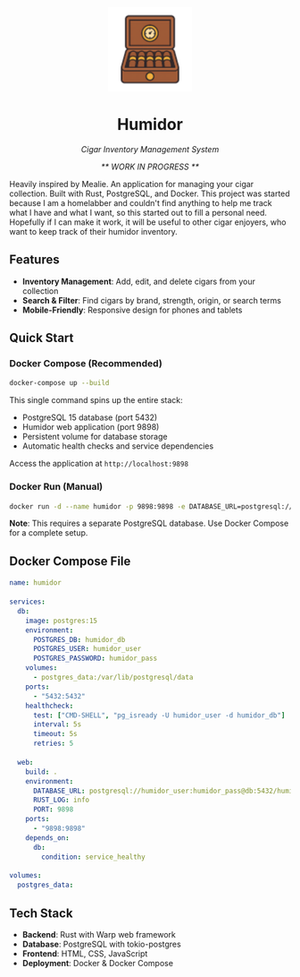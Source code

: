 <div align="center">
  <img src="static/logo.png" alt="Humidor Logo" width="150" height="150">
  <h1>Humidor</h1>
  <p><em>Cigar Inventory Management System</em></p>
  <p><em>** WORK IN PROGRESS **</em></p>
</div>

Heavily inspired by Mealie. 
An application for managing your cigar collection. Built with Rust, PostgreSQL, and Docker. 
This project was started because I am a homelabber and couldn't find anything to help me track what I have and what I want, so this started out to fill a personal need. Hopefully if I can make it work, it will be useful to other cigar enjoyers, who want to keep track of their humidor inventory.

## Features

- **Inventory Management**: Add, edit, and delete cigars from your collection
- **Search & Filter**: Find cigars by brand, strength, origin, or search terms
- **Mobile-Friendly**: Responsive design for phones and tablets

## Quick Start

### Docker Compose (Recommended)

```bash
docker-compose up --build
```

This single command spins up the entire stack:
- PostgreSQL 15 database (port 5432)
- Humidor web application (port 9898)
- Persistent volume for database storage
- Automatic health checks and service dependencies

Access the application at `http://localhost:9898`

### Docker Run (Manual)

```bash
docker run -d --name humidor -p 9898:9898 -e DATABASE_URL=postgresql://humidor_user:humidor_pass@db:5432/humidor_db -e RUST_LOG=info -e PORT=9898 humidor:latest
```

**Note**: This requires a separate PostgreSQL database. Use Docker Compose for a complete setup.

## Docker Compose File

```yaml
name: humidor

services:
  db:
    image: postgres:15
    environment:
      POSTGRES_DB: humidor_db
      POSTGRES_USER: humidor_user
      POSTGRES_PASSWORD: humidor_pass
    volumes:
      - postgres_data:/var/lib/postgresql/data
    ports:
      - "5432:5432"
    healthcheck:
      test: ["CMD-SHELL", "pg_isready -U humidor_user -d humidor_db"]
      interval: 5s
      timeout: 5s
      retries: 5

  web:
    build: .
    environment:
      DATABASE_URL: postgresql://humidor_user:humidor_pass@db:5432/humidor_db
      RUST_LOG: info
      PORT: 9898
    ports:
      - "9898:9898"
    depends_on:
      db:
        condition: service_healthy

volumes:
  postgres_data:
```

## Tech Stack

- **Backend**: Rust with Warp web framework
- **Database**: PostgreSQL with tokio-postgres
- **Frontend**: HTML, CSS, JavaScript
- **Deployment**: Docker & Docker Compose